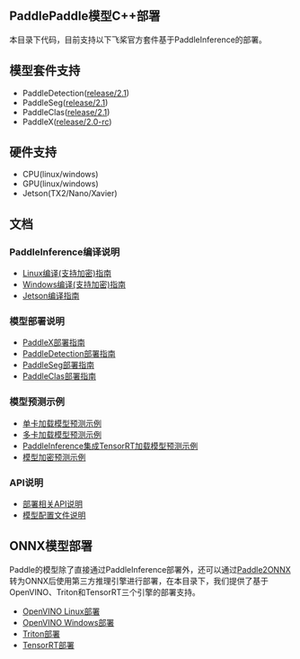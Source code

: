 ## PaddlePaddle模型C++部署

本目录下代码，目前支持以下飞桨官方套件基于PaddleInference的部署。

## 模型套件支持
- PaddleDetection([release/2.1](https://github.com/PaddlePaddle/PaddleDetection/tree/release/2.1))
- PaddleSeg([release/2.1](https://github.com/PaddlePaddle/PaddleSeg/tree/release/2.1))
- PaddleClas([release/2.1](https://github.com/PaddlePaddle/PaddleClas/tree/release/2.1))
- PaddleX([release/2.0-rc](https://github.com/PaddlePaddle/PaddleX))

## 硬件支持
- CPU(linux/windows)
- GPU(linux/windows)
- Jetson(TX2/Nano/Xavier)

## 文档
### PaddleInference编译说明
- [Linux编译(支持加密)指南](./docs/compile/paddle/linux.md)
- [Windows编译(支持加密)指南](./docs/compile/paddle/windows.md)
- [Jetson编译指南](./docs/compile/paddle/jetson.md)

### 模型部署说明
- [PaddleX部署指南](./docs/models/paddlex.md)
- [PaddleDetection部署指南](./docs/models/paddledetection.md)
- [PaddleSeg部署指南](./docs/models/paddleseg.md)
- [PaddleClas部署指南](./docs/models/paddleclas.md)

### 模型预测示例
- [单卡加载模型预测示例](./docs/demo/model_infer.md)
- [多卡加载模型预测示例](./docs/demo/multi_gpu_model_infer.md)
- [PaddleInference集成TensorRT加载模型预测示例](./docs/demo/tensorrt_infer.md)
- [模型加密预测示例](./docs/demo/decrypt_infer.md)

### API说明

- [部署相关API说明](./docs/apis/model.md)
- [模型配置文件说明](./docs/apis/yaml.md)


## ONNX模型部署
Paddle的模型除了直接通过PaddleInference部署外，还可以通过[Paddle2ONNX](https://github.com/PaddlePaddle/Paddle2ONNX.git)转为ONNX后使用第三方推理引擎进行部署，在本目录下，我们提供了基于OpenVINO、Triton和TensorRT三个引擎的部署支持。
- [OpenVINO Linux部署](./docs/compile/openvino/openvino_linux.md)
- [OpenVINO Windows部署](./docs/compile/openvino/openvino_windows.md)
- [Triton部署](./docs/compile/triton/docker.md)
- [TensorRT部署](./docs/compile/tensorrt/trt.md)

